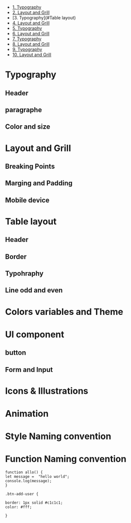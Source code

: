 - [1. Typography](#Typography)
- [2. Layout and Grill](#Layout-and-Grill)
- [3. Typography](#Table layout)
- [4. Layout and Grill](#Colors-variables-and-Theme)
- [5. Typography](#UI=component)
- [6. Layout and Grill](#Layout-and-Grill)
- [7. Typography](#Icons-&-Illustrations)
- [8. Layout and Grill](#Animation)
- [9. Typography](#Style-Naming-convention)
- [10. Layout and Grill](#Function-Naming-convention)



# Typography

## Header

## paragraphe 

## Color and size

# Layout and Grill
## Breaking Points
## Marging and Padding
## Mobile device

# Table layout
## Header
## Border
## Typohraphy
## Line odd and even

# Colors variables and Theme

# UI component
## button
## Form and Input

# Icons & Illustrations

# Animation

# Style Naming convention

# Function Naming convention

```
function allo() {
let message =  "hello world";
console.log(message);
}
```

```
.btn-add-user {

border: 1px solid #c1c1c1;
color: #fff;

} 

```



<!---
sderaspeCC/sderaspeCC is a ✨ special ✨ repository because its `README.md` (this file) appears on your GitHub profile.
You can click the Preview link to take a look at your changes.
--->
